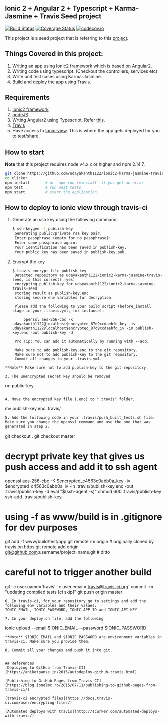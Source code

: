 ## Ionic 2 + Angular 2 + Typescript + Karma-Jasmine + Travis Seed project
[![Build Status](https://travis-ci.org/udayakanth1122/ionic2-karma-jasmine-travis-seed.svg?branch=master)](https://travis-ci.org/udayakanth1122/ionic2-karma-jasmine-travis-seed) [![Coverage Status](https://coveralls.io/repos/udayakanth1122/ionic2-karma-jasmine-travis-seed/badge.svg?branch=master&service=github)](https://coveralls.io/github/udayakanth1122/ionic2-karma-jasmine-travis-seed?branch=master) [![codecov.io](https://codecov.io/github/udayakanth1122/ionic2-karma-jasmine-travis-seed/coverage.svg?branch=master)](https://codecov.io/github/udayakanth1122/ionic2-karma-jasmine-travis-seed?branch=master)

This project is a seed project that is referring to this [project](https://github.com/lathonez/clicker).

## Things Covered in this project:
1. Writing an app using Ionic2 framework which is based on Angular2. 
2. Writing code using typescript. (Checkout the controllers, services etc)
3. Write unit test cases using Karma-Jasmine.
4. Build and deploy the app using Travis.

## Requirements
1. [Ionic2 framework](http://ionicframework.com/docs/v2/)
2. [nodeJS](https://nodejs.org/en/)
3. Wrting Angular2 using Typescript. Refer [this](https://angular.io/docs/ts/latest/quickstart.html).
4. [Travis](travis-ci.org)
5. Have access to [Ionic-view](https://apps.ionic.io). This is where the app gets deployed for you to test/share.


## How to start

**Note** that this project requires node v4.x.x or higher and npm 2.14.7.
```bash
git clone https://github.com/udayakanth1122/ionic2-karma-jasmine-travis-seed.git
cd clicker
npm install       # or `npm run reinstall` if you get an error
npm test          # run unit tests
npm start         # start the application
```

## How to deploy to ionic view through travis-ci

1. Generate an ssh key using the following command:
   
   ```bash
   $ ssh-keygen -f publish-key
    Generating public/private rsa key pair.
    Enter passphrase (empty for no passphrase):
    Enter same passphrase again:
    Your identification has been saved in publish-key.
    Your public key has been saved in publish-key.pub.
   ```
   
2. Encrypt the key

   ```
   $ travis encrypt-file publish-key
    Detected repository as udayakanth1122/ionic2-karma-jasmine-travis-seed, is this correct? |yes|
    encrypting publish-key for udayakanth1122/ionic2-karma-jasmine-travis-seed
    storing result as publish-key.enc
    storing secure env variables for decryption
    
    Please add the following to your build script (before_install stage in your .travis.yml, for instance):
    
        openssl aes-256-cbc -K udayakanth1122@localhost$encrypted_87d9ccdaebfd_key -iv udayakanth1122@localhost$encrypted_87d9ccdaebfd_iv -in publish-key.enc -out publish-key -d
    
    Pro Tip: You can add it automatically by running with --add.
    
    Make sure to add publish-key.enc to the git repository.
    Make sure not to add publish-key to the git repository.
    Commit all changes to your .travis.yml.
  ```
  **Note** Make sure not to add publish-key to the git repository.
  
3. The unencrypted secret key should be removed
  
  ```
  rm public-key
  ```

4. Move the encrypted key file (.enc) to ".travis" folder.

  ```
  mv publish-key.enc .travis/
  ```
5. Add the following code in your .travis/push_built_tests.sh file. Make sure you change the openssl command and use the one that was generated in step 2.

  ```
  git checkout .
  git checkout master
  # decrypt private key that gives us push access and add it to ssh agent
  openssl aes-256-cbc -K $encrypted_c4563c0abb0a_key -iv $encrypted_c4563c0abb0a_iv -in .travis/publish-key.enc -out .travis/publish-key -d
  eval "$(ssh-agent -s)"
  chmod 600 .travis/publish-key
  ssh-add .travis/publish-key
  # using -f as www/build is in .gitignore for dev purposes
  git add -f www/build/test/app
  git remote rm origin                                       # originally cloned by travis on https
  git remote add origin git@github.com:username/project_name.git  # ditto
  # careful not to trigger another build
  git -c user.name='travis' -c user.email='travis@travis-ci.org' commit -m "updating compiled tests [ci skip]"
  git push origin master
  ```
6. In travis-ci, for your repository go to settings and add the following env variables and their values.
  IONIC_EMAIL, IONIC_PASSWORD, IONIC_APP_ID and IONIC_API_KEY

7. In your deploy.sh file, add the following

  ```
  ionic upload --email $IONIC_EMAIL --password $IONIC_PASSWORD
  ```
  **Note** $IONIC_EMAIL and $IONIC_PASSWORD are environment variables in travis-ci. Make sure you provide them.
  
8. Commit all your changes and push it into git.


## References
[Deploying to GitHub from Travis-CI](https://aniketpanse.in/2015/autodeploy-github-travis.html)

[Publishing to GitHub Pages from Travis CI](https://blog.ionelmc.ro/2015/07/11/publishing-to-github-pages-from-travis-ci/)

[travis-ci encrypted files](https://docs.travis-ci.com/user/encrypting-files/)

[Automated deploys with travis](http://scurker.com/automated-deploys-with-travis/)

